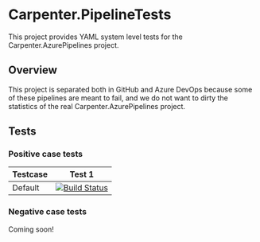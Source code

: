 # Carpenter.PipelineTests

This project provides YAML system level tests for the Carpenter.AzurePipelines project.

## Overview

This project is separated both in GitHub and Azure DevOps because some of these pipelines are meant to fail, and we do not want to dirty the statistics of the real Carpenter.AzurePipelines project.

## Tests

### Positive case tests

| Testcase | Test 1 |
|:---------|:------:|
| Default  | [![Build Status](https://dev.azure.com/suent/Carpenter.PipelineTests/_apis/build/status/Feature/Default-test1?repoName=suent%2FCarpenter.PipelineTests&branchName=main)](https://dev.azure.com/suent/Carpenter.PipelineTests/_build/latest?definitionId=10&repoName=suent%2FCarpenter.PipelineTests&branchName=main) |

### Negative case tests

Coming soon!
